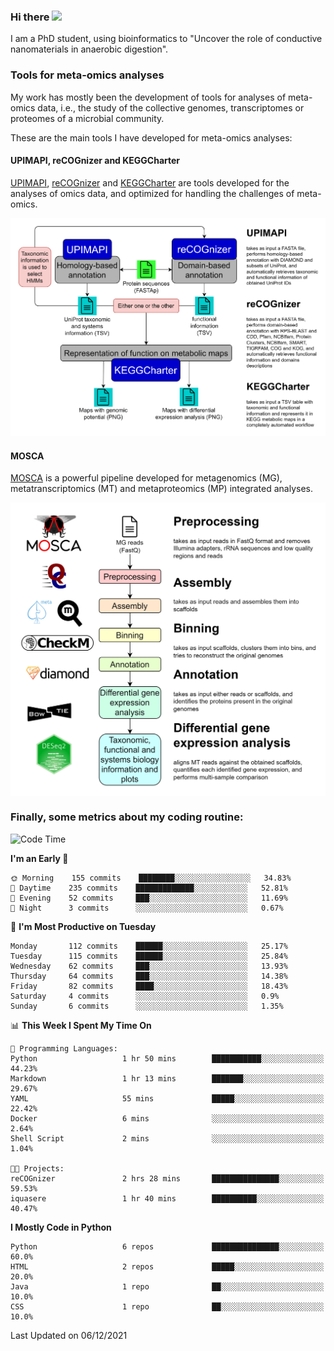 ### Hi there <img src="https://media.giphy.com/media/hvRJCLFzcasrR4ia7z/giphy.gif" width="25px">

I am a PhD student, using bioinformatics to "Uncover the role of conductive nanomaterials in anaerobic digestion".

### Tools for meta-omics analyses

My work has mostly been the development of tools for analyses of meta-omics data, i.e., the study of the collective genomes, transcriptomes or proteomes of a microbial community.

These are the main tools I have developed for meta-omics analyses:

#### UPIMAPI, reCOGnizer and KEGGCharter

[UPIMAPI](https://github.com/iquasere/UPIMAPI), [reCOGnizer](https://github.com/iquasere/reCOGnizer) and [KEGGCharter](https://github.com/iquasere/KEGGCharter) are tools developed for the analyses of omics data, and optimized for handling the challenges of meta-omics.

<p align="center">
    <img src="assets/annotation_workflow.png">
</p>

#### MOSCA

[MOSCA](https://github.com/iquasere/MOSCA) is a powerful pipeline developed for metagenomics (MG), metatranscriptomics (MT) and metaproteomics (MP) integrated analyses.

<p align="center">
    <img src="assets/mosca_workflow.png" align="center" width="700">
</p>


### Finally, some metrics about my coding routine:

<!--START_SECTION:waka-->
![Code Time](http://img.shields.io/badge/Code%20Time-5%20hrs%2051%20mins-blue)

**I'm an Early 🐤** 

```text
🌞 Morning    155 commits    ████████░░░░░░░░░░░░░░░░░   34.83% 
🌆 Daytime    235 commits    █████████████░░░░░░░░░░░░   52.81% 
🌃 Evening    52 commits     ███░░░░░░░░░░░░░░░░░░░░░░   11.69% 
🌙 Night      3 commits      ░░░░░░░░░░░░░░░░░░░░░░░░░   0.67%

```
📅 **I'm Most Productive on Tuesday** 

```text
Monday       112 commits    ██████░░░░░░░░░░░░░░░░░░░   25.17% 
Tuesday      115 commits    ██████░░░░░░░░░░░░░░░░░░░   25.84% 
Wednesday    62 commits     ███░░░░░░░░░░░░░░░░░░░░░░   13.93% 
Thursday     64 commits     ███░░░░░░░░░░░░░░░░░░░░░░   14.38% 
Friday       82 commits     ████░░░░░░░░░░░░░░░░░░░░░   18.43% 
Saturday     4 commits      ░░░░░░░░░░░░░░░░░░░░░░░░░   0.9% 
Sunday       6 commits      ░░░░░░░░░░░░░░░░░░░░░░░░░   1.35%

```


📊 **This Week I Spent My Time On** 

```text
💬 Programming Languages: 
Python                   1 hr 50 mins        ███████████░░░░░░░░░░░░░░   44.23% 
Markdown                 1 hr 13 mins        ███████░░░░░░░░░░░░░░░░░░   29.67% 
YAML                     55 mins             █████░░░░░░░░░░░░░░░░░░░░   22.42% 
Docker                   6 mins              ░░░░░░░░░░░░░░░░░░░░░░░░░   2.64% 
Shell Script             2 mins              ░░░░░░░░░░░░░░░░░░░░░░░░░   1.04%

🐱‍💻 Projects: 
reCOGnizer               2 hrs 28 mins       ███████████████░░░░░░░░░░   59.53% 
iquasere                 1 hr 40 mins        ██████████░░░░░░░░░░░░░░░   40.47%

```

**I Mostly Code in Python** 

```text
Python                   6 repos             ███████████████░░░░░░░░░░   60.0% 
HTML                     2 repos             █████░░░░░░░░░░░░░░░░░░░░   20.0% 
Java                     1 repo              ██░░░░░░░░░░░░░░░░░░░░░░░   10.0% 
CSS                      1 repo              ██░░░░░░░░░░░░░░░░░░░░░░░   10.0%

```



 Last Updated on 06/12/2021
<!--END_SECTION:waka-->
